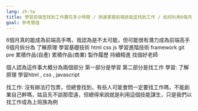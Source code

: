 ```yaml
---
lang: zh-tw
title: 學習前端至找到工作要花多少時間 / 快速掌握前端技能並找到工作 / 如何利用6個月掌握前端技能然後找到工作
goal: 參考價值
---
```

6個月真的能成為前端高手嗎，我認為是不太可能，但可能很有潛力成為前端高手
6個月拆分為
了解原理
學習基礎技術 html css js
學習進階技術 framework git pre
累積作品(自產)
累積作品(商業)
製作履歷
持續精進
找個好老師


個人認為這件事大概分為兩個部分 
第一部分是學習
第二部分是找工作
學習:
了解原理
學習html , css , javascript

找工作:
沒有辦法打包票，但總會找到，有些人可能會問一定要找工作嗎，不能創業自己幹嗎，姑且先不談那麼遠，但總得來說就是利用這個技能謀生，只是我們以找工作成為上班族為例



